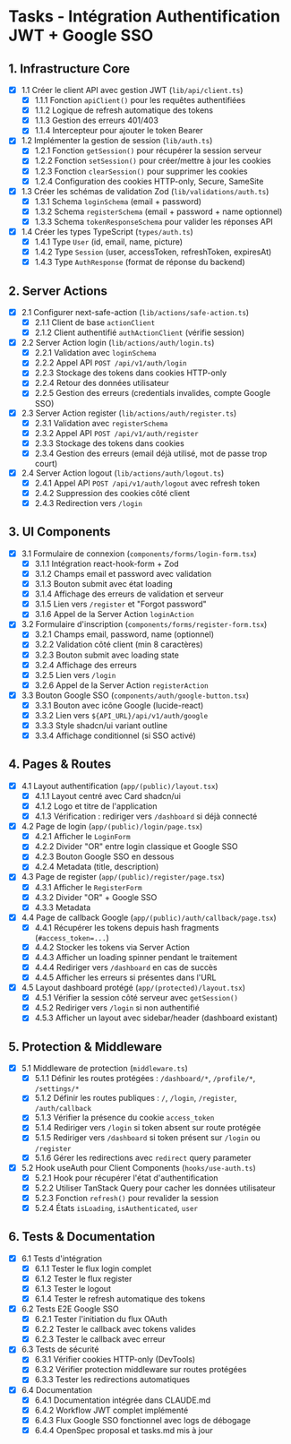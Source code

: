 # Tasks - Intégration Authentification JWT + Google SSO

## 1. Infrastructure Core

- [x] 1.1 Créer le client API avec gestion JWT (`lib/api/client.ts`)
  - [x] 1.1.1 Fonction `apiClient()` pour les requêtes authentifiées
  - [x] 1.1.2 Logique de refresh automatique des tokens
  - [x] 1.1.3 Gestion des erreurs 401/403
  - [x] 1.1.4 Intercepteur pour ajouter le token Bearer

- [x] 1.2 Implémenter la gestion de session (`lib/auth.ts`)
  - [x] 1.2.1 Fonction `getSession()` pour récupérer la session serveur
  - [x] 1.2.2 Fonction `setSession()` pour créer/mettre à jour les cookies
  - [x] 1.2.3 Fonction `clearSession()` pour supprimer les cookies
  - [x] 1.2.4 Configuration des cookies HTTP-only, Secure, SameSite

- [x] 1.3 Créer les schémas de validation Zod (`lib/validations/auth.ts`)
  - [x] 1.3.1 Schema `loginSchema` (email + password)
  - [x] 1.3.2 Schema `registerSchema` (email + password + name optionnel)
  - [x] 1.3.3 Schema `tokenResponseSchema` pour valider les réponses API

- [x] 1.4 Créer les types TypeScript (`types/auth.ts`)
  - [x] 1.4.1 Type `User` (id, email, name, picture)
  - [x] 1.4.2 Type `Session` (user, accessToken, refreshToken, expiresAt)
  - [x] 1.4.3 Type `AuthResponse` (format de réponse du backend)

## 2. Server Actions

- [x] 2.1 Configurer next-safe-action (`lib/actions/safe-action.ts`)
  - [x] 2.1.1 Client de base `actionClient`
  - [x] 2.1.2 Client authentifié `authActionClient` (vérifie session)

- [x] 2.2 Server Action login (`lib/actions/auth/login.ts`)
  - [x] 2.2.1 Validation avec `loginSchema`
  - [x] 2.2.2 Appel API `POST /api/v1/auth/login`
  - [x] 2.2.3 Stockage des tokens dans cookies HTTP-only
  - [x] 2.2.4 Retour des données utilisateur
  - [x] 2.2.5 Gestion des erreurs (credentials invalides, compte Google SSO)

- [x] 2.3 Server Action register (`lib/actions/auth/register.ts`)
  - [x] 2.3.1 Validation avec `registerSchema`
  - [x] 2.3.2 Appel API `POST /api/v1/auth/register`
  - [x] 2.3.3 Stockage des tokens dans cookies
  - [x] 2.3.4 Gestion des erreurs (email déjà utilisé, mot de passe trop court)

- [x] 2.4 Server Action logout (`lib/actions/auth/logout.ts`)
  - [x] 2.4.1 Appel API `POST /api/v1/auth/logout` avec refresh token
  - [x] 2.4.2 Suppression des cookies côté client
  - [x] 2.4.3 Redirection vers `/login`

## 3. UI Components

- [x] 3.1 Formulaire de connexion (`components/forms/login-form.tsx`)
  - [x] 3.1.1 Intégration react-hook-form + Zod
  - [x] 3.1.2 Champs email et password avec validation
  - [x] 3.1.3 Bouton submit avec état loading
  - [x] 3.1.4 Affichage des erreurs de validation et serveur
  - [x] 3.1.5 Lien vers `/register` et "Forgot password"
  - [x] 3.1.6 Appel de la Server Action `loginAction`

- [x] 3.2 Formulaire d'inscription (`components/forms/register-form.tsx`)
  - [x] 3.2.1 Champs email, password, name (optionnel)
  - [x] 3.2.2 Validation côté client (min 8 caractères)
  - [x] 3.2.3 Bouton submit avec loading state
  - [x] 3.2.4 Affichage des erreurs
  - [x] 3.2.5 Lien vers `/login`
  - [x] 3.2.6 Appel de la Server Action `registerAction`

- [x] 3.3 Bouton Google SSO (`components/auth/google-button.tsx`)
  - [x] 3.3.1 Bouton avec icône Google (lucide-react)
  - [x] 3.3.2 Lien vers `${API_URL}/api/v1/auth/google`
  - [x] 3.3.3 Style shadcn/ui variant outline
  - [x] 3.3.4 Affichage conditionnel (si SSO activé)

## 4. Pages & Routes

- [x] 4.1 Layout authentification (`app/(public)/layout.tsx`)
  - [x] 4.1.1 Layout centré avec Card shadcn/ui
  - [x] 4.1.2 Logo et titre de l'application
  - [x] 4.1.3 Vérification : rediriger vers `/dashboard` si déjà connecté

- [x] 4.2 Page de login (`app/(public)/login/page.tsx`)
  - [x] 4.2.1 Afficher le `LoginForm`
  - [x] 4.2.2 Divider "OR" entre login classique et Google SSO
  - [x] 4.2.3 Bouton Google SSO en dessous
  - [x] 4.2.4 Metadata (title, description)

- [x] 4.3 Page de register (`app/(public)/register/page.tsx`)
  - [x] 4.3.1 Afficher le `RegisterForm`
  - [x] 4.3.2 Divider "OR" + Google SSO
  - [x] 4.3.3 Metadata

- [x] 4.4 Page de callback Google (`app/(public)/auth/callback/page.tsx`)
  - [x] 4.4.1 Récupérer les tokens depuis hash fragments (`#access_token=...`)
  - [x] 4.4.2 Stocker les tokens via Server Action
  - [x] 4.4.3 Afficher un loading spinner pendant le traitement
  - [x] 4.4.4 Rediriger vers `/dashboard` en cas de succès
  - [x] 4.4.5 Afficher les erreurs si présentes dans l'URL

- [x] 4.5 Layout dashboard protégé (`app/(protected)/layout.tsx`)
  - [x] 4.5.1 Vérifier la session côté serveur avec `getSession()`
  - [x] 4.5.2 Rediriger vers `/login` si non authentifié
  - [x] 4.5.3 Afficher un layout avec sidebar/header (dashboard existant)

## 5. Protection & Middleware

- [x] 5.1 Middleware de protection (`middleware.ts`)
  - [x] 5.1.1 Définir les routes protégées : `/dashboard/*`, `/profile/*`, `/settings/*`
  - [x] 5.1.2 Définir les routes publiques : `/`, `/login`, `/register`, `/auth/callback`
  - [x] 5.1.3 Vérifier la présence du cookie `access_token`
  - [x] 5.1.4 Rediriger vers `/login` si token absent sur route protégée
  - [x] 5.1.5 Rediriger vers `/dashboard` si token présent sur `/login` ou `/register`
  - [x] 5.1.6 Gérer les redirections avec `redirect` query parameter

- [x] 5.2 Hook useAuth pour Client Components (`hooks/use-auth.ts`)
  - [x] 5.2.1 Hook pour récupérer l'état d'authentification
  - [x] 5.2.2 Utiliser TanStack Query pour cacher les données utilisateur
  - [x] 5.2.3 Fonction `refresh()` pour revalider la session
  - [x] 5.2.4 États `isLoading`, `isAuthenticated`, `user`

## 6. Tests & Documentation

- [x] 6.1 Tests d'intégration
  - [x] 6.1.1 Tester le flux login complet
  - [x] 6.1.2 Tester le flux register
  - [x] 6.1.3 Tester le logout
  - [x] 6.1.4 Tester le refresh automatique des tokens

- [x] 6.2 Tests E2E Google SSO
  - [x] 6.2.1 Tester l'initiation du flux OAuth
  - [x] 6.2.2 Tester le callback avec tokens valides
  - [x] 6.2.3 Tester le callback avec erreur

- [x] 6.3 Tests de sécurité
  - [x] 6.3.1 Vérifier cookies HTTP-only (DevTools)
  - [x] 6.3.2 Vérifier protection middleware sur routes protégées
  - [x] 6.3.3 Tester les redirections automatiques

- [x] 6.4 Documentation
  - [x] 6.4.1 Documentation intégrée dans CLAUDE.md
  - [x] 6.4.2 Workflow JWT complet implémenté
  - [x] 6.4.3 Flux Google SSO fonctionnel avec logs de débogage
  - [x] 6.4.4 OpenSpec proposal et tasks.md mis à jour
